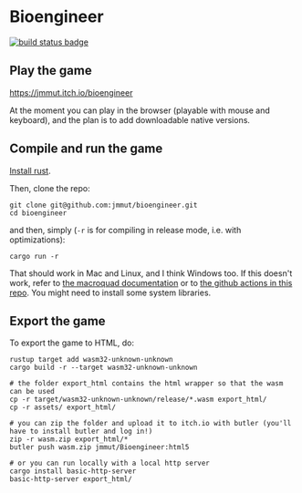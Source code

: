 # Bioengineer
[![build status badge](https://github.com/jmmut/bioengineer/actions/workflows/build.yml/badge.svg)](https://github.com/jmmut/bioengineer/actions)

## Play the game

https://jmmut.itch.io/bioengineer

At the moment you can play in the browser (playable with mouse and keyboard), and the plan is to add downloadable native versions.

## Compile and run the game

[Install rust](https://www.rust-lang.org/tools/install).

Then, clone the repo:
```
git clone git@github.com:jmmut/bioengineer.git
cd bioengineer
```

and then, simply (`-r` is for compiling in release mode, i.e. with optimizations):
```
cargo run -r
```

That should work in Mac and Linux, and I think Windows too. If this doesn't
work, refer to [the macroquad documentation](https://github.com/not-fl3/macroquad/#linux) or to [the github actions in this repo](.github/workflows/build.yml).
You might need to install some system libraries.

## Export the game

To export the game to HTML, do:

```
rustup target add wasm32-unknown-unknown
cargo build -r --target wasm32-unknown-unknown

# the folder export_html contains the html wrapper so that the wasm can be used
cp -r target/wasm32-unknown-unknown/release/*.wasm export_html/
cp -r assets/ export_html/

# you can zip the folder and upload it to itch.io with butler (you'll have to install butler and log in!)
zip -r wasm.zip export_html/*
butler push wasm.zip jmmut/Bioengineer:html5

# or you can run locally with a local http server
cargo install basic-http-server
basic-http-server export_html/
```
